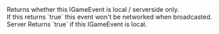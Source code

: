 <function name="IsLocal" parent="IGameEvent" type="classfunc">
	<description>
		Returns whether this IGameEvent is local / serverside only.<br>
		If this returns `true` this event won't be networked when broadcasted.
	</description>
	<realm>Server</realm>
	<rets>
		<ret name="local" type="boolean">Returns `true` if this IGameEvent is local.</ret>
	</rets>
</function>